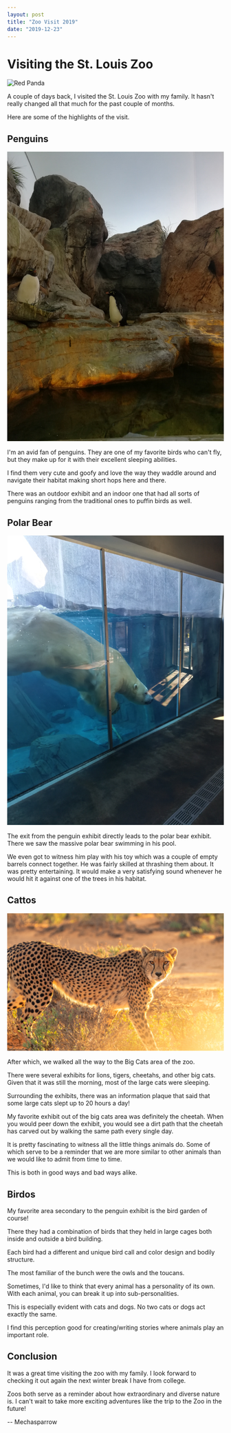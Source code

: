 ```yaml
---
layout: post
title: "Zoo Visit 2019"
date: "2019-12-23"
---
```


# Visiting the St. Louis Zoo

![Red Panda](/assets/images/zoo/red-panda.jpg)

A couple of days back, I‌ visited the St. Louis Zoo with my family. It hasn't really changed all that much for the past couple of months.

Here are some of the highlights of the visit.

## ‌Penguins

![Penguins](/assets/images/zoo/penguin.jpg)

I'm an avid fan of penguins. They are one of my favorite birds who can't fly, but they make up for it with their excellent sleeping abilities.

I find them very cute and goofy and love the way they waddle around and navigate their habitat making short hops here and there.

There was an outdoor exhibit and an indoor one that had all sorts of penguins ranging from the traditional ones to puffin birds as well.

## ‌Polar Bear

![Polar Bear](/assets/images/zoo/polar-bear.jpg)

The exit from the penguin exhibit directly leads to the polar bear exhibit. There we saw the massive polar bear swimming in his pool.

We even got to witness him play with his toy which was a couple of empty barrels connect together. He was fairly skilled at thrashing them about. It was pretty entertaining. It would make a very satisfying sound whenever he would hit it against one of the trees in his habitat.

## Cattos

![Cheetah](/assets/images/zoo/cheetah.jpg)

After which, we walked all the way to the Big Cats area of the zoo.

There were several exhibits for lions, tigers, cheetahs, and other big cats. Given that it was still the morning, most of the large cats were sleeping.

Surrounding the exhibits, there was an information plaque that said that some large cats slept up to 20 hours a day!

My favorite exhibit out of the big cats area was definitely the cheetah. When you would peer down the exhibit, you would see a dirt path that the cheetah has carved out by walking the same path every single day.

It is pretty fascinating to witness all the little things animals do. Some of which serve to be a reminder that we are more similar to other animals than we would like to admit from time to time.

This is both in good ways and bad ways alike.

## ‌Birdos

My favorite area secondary to the penguin exhibit is the bird garden of course!

There they had a combination of birds that they held in large cages both inside and outside a bird building.

Each bird had a different and unique bird call and color design and bodily structure.

The most familiar of the bunch were the owls and the toucans.

Sometimes, I‌'d like to think that every animal has a personality of its own. With each animal, you can break it up into sub-personalities.

This is especially evident with cats and dogs. No two cats or dogs act exactly the same.

I find this perception good for creating/writing stories where animals play an important role.

## Conclusion

It was a great time visiting the zoo with my family. I look forward to checking it out again the next winter break I‌ have from college.

Zoos both serve as a reminder about how extraordinary and diverse nature is. I‌ can't wait to take more exciting adventures like the trip to the Zoo in the future!

-- Mechasparrow
